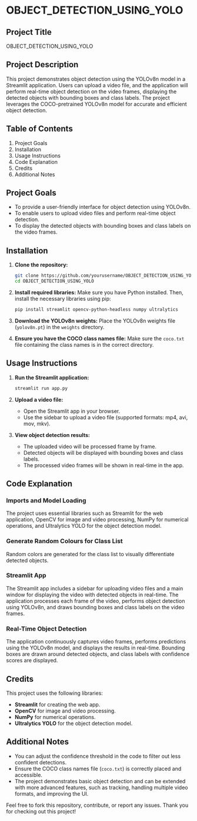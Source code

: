 # OBJECT_DETECTION_USING_YOLO

## Project Title
OBJECT_DETECTION_USING_YOLO

## Project Description
This project demonstrates object detection using the YOLOv8n model in a Streamlit application. Users can upload a video file, and the application will perform real-time object detection on the video frames, displaying the detected objects with bounding boxes and class labels. The project leverages the COCO-pretrained YOLOv8n model for accurate and efficient object detection.

## Table of Contents
1. Project Goals
2. Installation
3. Usage Instructions
4. Code Explanation
5. Credits
6. Additional Notes

## Project Goals
- To provide a user-friendly interface for object detection using YOLOv8n.
- To enable users to upload video files and perform real-time object detection.
- To display the detected objects with bounding boxes and class labels on the video frames.

## Installation
1. **Clone the repository:**
   ```sh
   git clone https://github.com/yourusername/OBJECT_DETECTION_USING_YOLO.git
   cd OBJECT_DETECTION_USING_YOLO
   ```

2. **Install required libraries:**
   Make sure you have Python installed. Then, install the necessary libraries using pip:
   ```sh
   pip install streamlit opencv-python-headless numpy ultralytics
   ```

3. **Download the YOLOv8n weights:**
   Place the YOLOv8n weights file (`yolov8n.pt`) in the `weights` directory.

4. **Ensure you have the COCO class names file:**
   Make sure the `coco.txt` file containing the class names is in the correct directory.

## Usage Instructions
1. **Run the Streamlit application:**
   ```sh
   streamlit run app.py
   ```

2. **Upload a video file:**
   - Open the Streamlit app in your browser.
   - Use the sidebar to upload a video file (supported formats: mp4, avi, mov, mkv).

3. **View object detection results:**
   - The uploaded video will be processed frame by frame.
   - Detected objects will be displayed with bounding boxes and class labels.
   - The processed video frames will be shown in real-time in the app.

## Code Explanation
### Imports and Model Loading
The project uses essential libraries such as Streamlit for the web application, OpenCV for image and video processing, NumPy for numerical operations, and Ultralytics YOLO for the object detection model.

### Generate Random Colours for Class List
Random colors are generated for the class list to visually differentiate detected objects.

### Streamlit App
The Streamlit app includes a sidebar for uploading video files and a main window for displaying the video with detected objects in real-time. The application processes each frame of the video, performs object detection using YOLOv8n, and draws bounding boxes and class labels on the video frames.

### Real-Time Object Detection
The application continuously captures video frames, performs predictions using the YOLOv8n model, and displays the results in real-time. Bounding boxes are drawn around detected objects, and class labels with confidence scores are displayed.

## Credits
This project uses the following libraries:
- **Streamlit** for creating the web app.
- **OpenCV** for image and video processing.
- **NumPy** for numerical operations.
- **Ultralytics YOLO** for the object detection model.

## Additional Notes
- You can adjust the confidence threshold in the code to filter out less confident detections.
- Ensure the COCO class names file (`coco.txt`) is correctly placed and accessible.
- The project demonstrates basic object detection and can be extended with more advanced features, such as tracking, handling multiple video formats, and improving the UI.

Feel free to fork this repository, contribute, or report any issues. Thank you for checking out this project!
